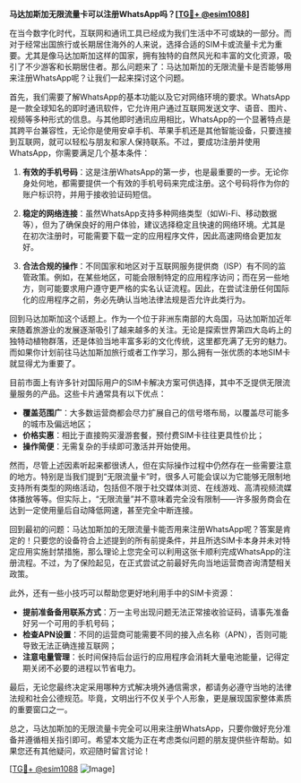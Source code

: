 **马达加斯加无限流量卡可以注册WhatsApp吗？[[TG💪+ @esim1088](https://t.me/s/esim1088)]**

在当今数字化时代，互联网和通讯工具已经成为我们生活中不可或缺的一部分。而对于经常出国旅行或长期居住海外的人来说，选择合适的SIM卡或流量卡尤为重要。尤其是像马达加斯加这样的国家，拥有独特的自然风光和丰富的文化资源，吸引了不少游客和长期居住者。那么问题来了：马达加斯加的无限流量卡是否能够用来注册WhatsApp呢？让我们一起来探讨这个问题。

首先，我们需要了解WhatsApp的基本功能以及它对网络环境的要求。WhatsApp是一款全球知名的即时通讯软件，它允许用户通过互联网发送文字、语音、图片、视频等多种形式的信息。与其他即时通讯应用相比，WhatsApp的一个显著特点是其跨平台兼容性，无论你是使用安卓手机、苹果手机还是其他智能设备，只要连接到互联网，就可以轻松与朋友和家人保持联系。不过，要成功注册并使用WhatsApp，你需要满足几个基本条件：

1. **有效的手机号码**：这是注册WhatsApp的第一步，也是最重要的一步。无论你身处何地，都需要提供一个有效的手机号码来完成注册。这个号码将作为你的账户标识符，并用于接收验证码短信。
   
2. **稳定的网络连接**：虽然WhatsApp支持多种网络类型（如Wi-Fi、移动数据等），但为了确保良好的用户体验，建议选择稳定且快速的网络环境。尤其是在初次注册时，可能需要下载一定的应用程序文件，因此高速网络会更加友好。

3. **合法合规的操作**：不同国家和地区对于互联网服务提供商（ISP）有不同的监管政策。例如，在某些地区，可能会限制特定的应用程序访问；而在另一些地方，则可能要求用户遵守更严格的实名认证流程。因此，在尝试注册任何国际化的应用程序之前，务必先确认当地法律法规是否允许此类行为。

回到马达加斯加这个话题上。作为一个位于非洲东南部的大岛国，马达加斯加近年来随着旅游业的发展逐渐吸引了越来越多的关注。无论是探索世界第四大岛屿上的独特动植物群落，还是体验当地丰富多彩的文化传统，这里都充满了无穷的魅力。而如果你计划前往马达加斯加旅行或者工作学习，那么拥有一张优质的本地SIM卡就显得尤为重要了。

目前市面上有许多针对国际用户的SIM卡解决方案可供选择，其中不乏提供无限流量服务的产品。这些卡片通常具有以下优点：
- **覆盖范围广**：大多数运营商都会尽力扩展自己的信号塔布局，以覆盖尽可能多的城市及偏远地区；
- **价格实惠**：相比于直接购买漫游套餐，预付费SIM卡往往更具性价比；
- **操作简便**：无需复杂的手续即可激活并开始使用。

然而，尽管上述因素听起来都很诱人，但在实际操作过程中仍然存在一些需要注意的地方。特别是当我们提到“无限流量卡”时，很多人可能会误以为它能够无限制地支持所有类型的网络活动，包括但不限于社交媒体浏览、在线游戏、高清视频流媒体播放等等。但实际上，“无限流量”并不意味着完全没有限制——许多服务商会在达到一定使用量后自动降低网速，甚至完全中断连接。

回到最初的问题：马达加斯加的无限流量卡能否用来注册WhatsApp呢？答案是肯定的！只要您的设备符合上述提到的所有前提条件，并且所选SIM卡本身并未对特定应用实施封禁措施，那么理论上您完全可以利用这张卡顺利完成WhatsApp的注册流程。不过，为了保险起见，在正式尝试之前最好先向当地运营商咨询清楚相关政策。

此外，还有一些小技巧可以帮助您更好地利用手中的SIM卡资源：
- **提前准备备用联系方式**：万一主号出现问题无法正常接收验证码，请事先准备好另一个可用的手机号码；
- **检查APN设置**：不同的运营商可能需要不同的接入点名称（APN），否则可能导致无法正确连接互联网；
- **注意电量管理**：长时间保持后台运行的应用程序会消耗大量电池能量，记得定期关闭不必要的进程以节省电力。

最后，无论您最终决定采用哪种方式解决境外通信需求，都请务必遵守当地的法律法规和社会公德规范。毕竟，文明出行不仅关乎个人形象，更是展现国家整体素质的重要窗口之一。

总之，马达加斯加的无限流量卡完全可以用来注册WhatsApp，只要你做好充分准备并遵循相关指引即可。希望本文能为正在考虑类似问题的朋友提供些许帮助。如果您还有其他疑问，欢迎随时留言讨论！

[[TG💪+ @esim1088](https://t.me/s/esim1088) ![Image](https://i.postimg.cc/4NQfJmqS/Snipaste-2025-05-13-00-14-12.png)]